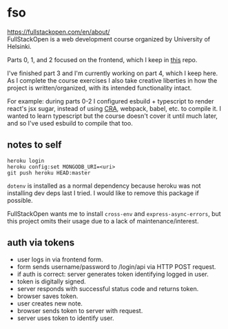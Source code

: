# fso

<https://fullstackopen.com/en/about/>  
FullStackOpen is a web development course organized by University of Helsinki.

Parts 0, 1, and 2 focused on the frontend, which I keep in [this](https://github.com/dj-mc/esb-r) repo.

I've finished part 3 and I'm currently working on part 4, which I keep here.
As I complete the course exercises I also take creative liberties in how the
project is written/organized, with its intended functionality intact.

For example: during parts 0-2 I configured esbuild + typescript to render
react's jsx sugar, instead of using [CRA](https://create-react-app.dev/),
webpack, babel, etc. to compile it. I wanted to learn typescript but the course
doesn't cover it until much later, and so I've used esbuild to compile that too.

## notes to self

`heroku login`  
`heroku config:set MONGODB_URI=<uri>`  
`git push heroku HEAD:master`

`dotenv` is installed as a normal dependency because heroku was not installing
dev deps last I tried. I would like to remove this package if possible.

FullStackOpen wants me to install `cross-env` and `express-async-errors`, but
this project omits their usage due to a lack of maintenance/interest.

## auth via tokens

- user logs in via frontend form.
- form sends username/password to /login/api via HTTP POST request.
- if auth is correct: server generates token identifying logged in user.
- token is digitally signed.
- server responds with successful status code and returns token.
- browser saves token.
- user creates new note.
- browser sends token to server with request.
- server uses token to identify user.
